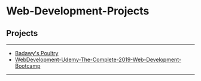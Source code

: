 # Web-Development-Projects

## Projects 
<hr>
<ul>
  <li> <a href="https://shbadawy.github.io/badawy-poultry/">Badawy's Poultry<a>
    
   <li> <a href="https://github.com/shbadawy/WebDevelopment-Udemy-The-Complete-2019-Web-Development-Bootcamp">WebDevelopment-Udemy-The-Complete-2019-Web-Development-Bootcamp<a>
  
</ul>


<hr>
